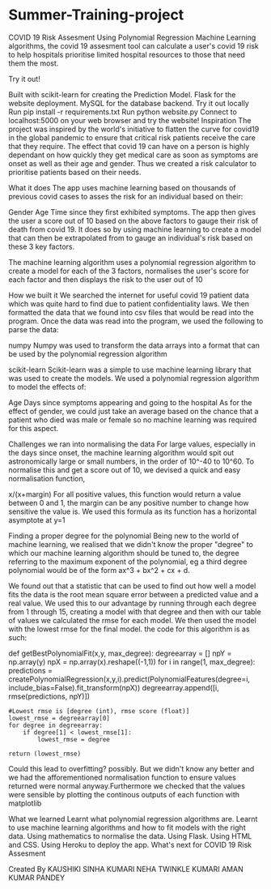 # Summer-Training-project
COVID 19 Risk Assesment
Using Polynomial Regression Machine Learning algorithms, the covid 19 assesment tool can calculate a user's covid 19 risk to help hospitals prioritise limited hospital resources to those that need them the most.

Try it out!

Built with
scikit-learn for creating the Prediction Model.
Flask for the website deployment.
MySQL for the database backend.
Try it out locally
Run pip install -r requirements.txt
Run python website.py
Connect to localhost:5000 on your web browser and try the website!
Inspiration
The project was inspired by the world's initiative to flatten the curve for covid19 in the global pandemic to ensure that critical risk patients receive the care that they require. The effect that covid 19 can have on a person is highly dependant on how quickly they get medical care as soon as symptoms are onset as well as their age and gender. Thus we created a risk calculator to prioritise patients based on their needs.

What it does
The app uses machine learning based on thousands of previous covid cases to asses the risk for an individual based on their:

Gender
Age
Time since they first exhibited symptoms.
The app then gives the user a score out of 10 based on the above factors to gauge their risk of death from covid 19. It does so by using machine learning to create a model that can then be extrapolated from to gauge an individual's risk based on these 3 key factors.

The machine learning algorithm uses a polynomial regression algorithm to create a model for each of the 3 factors, normalises the user's score for each factor and then displays the risk to the user out of 10

How we built it
We searched the internet for useful covid 19 patient data which was quite hard to find due to patient confidentiality laws. We then formatted the data that we found into csv files that would be read into the program. Once the data was read into the program, we used the following to parse the data:

numpy
Numpy was used to transform the data arrays into a format that can be used by the polynomial regression algorithm

scikit-learn
Scikit-learn was a simple to use machine learning library that was used to create the models. We used a polynomial regression algorithm to model the effects of:

Age
Days since symptoms appearing and going to the hospital
As for the effect of gender, we could just take an average based on the chance that a patient who died was male or female so no machine learning was required for this aspect.

Challenges we ran into
normalising the data
For large values, especially in the days since onset, the machine learning algorithm would spit out astronomically large or small numbers, in the order of 10^-40 to 10^60. To normalise this and get a score out of 10, we devised a quick and easy normalisation function,

x/(x+margin)
For all positive values, this function would return a value between 0 and 1, the margin can be any positive number to change how sensitive the value is. We used this formula as its function has a horizontal asymptote at y=1

Finding a proper degree for the polynomial
Being new to the world of machine learning, we realised that we didn't know the proper "degree" to which our machine learning algorithm should be tuned to, the degree referring to the maximum exponent of the polynomial, eg a third degree polynomial would be of the form ax^3 + bx^2 + cx + d.

We found out that a statistic that can be used to find out how well a model fits the data is the root mean square error between a predicted value and a real value. We used this to our advantage by running through each degree from 1 through 15, creating a model with that degree and then with our table of values we calculated the rmse for each model. We then used the model with the lowest rmse for the final model. the code for this algorithm is as such:

def getBestPolynomialFit(x,y, max_degree):
    degreearray = []
    npY = np.array(y)
    npX = np.array(x).reshape((-1,1))
    for i in range(1, max_degree):
        predictions = createPolynomialRegression(x,y,i).predict(PolynomialFeatures(degree=i, include_bias=False).fit_transform(npX))
        degreearray.append([i, rmse(predictions, npY)])

    #Lowest rmse is [degree (int), rmse score (float)]
    lowest_rmse = degreearray[0]
    for degree in degreearray:
        if degree[1] < lowest_rmse[1]:
            lowest_rmse = degree
    
    return (lowest_rmse)
Could this lead to overfitting? possibly. But we didn't know any better and we had the afforementioned normalisation function to ensure values returned were normal anyway.Furthermore we checked that the values were sensible by plotting the continous outputs of each function with matplotlib



What we learned
Learnt what polynomial regression algorithms are.
Learnt to use machine learning algorithms and how to fit models with the right data.
Using mathematics to normalise the data.
Using Flask.
Using HTML and CSS.
Using Heroku to deploy the app.
What's next for COVID 19 Risk Assesment



Created By
KAUSHIKI SINHA
KUMARI NEHA
TWINKLE KUMARI
AMAN KUMAR PANDEY
